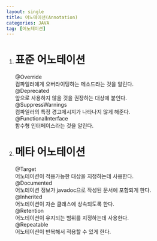 ```yaml
---
layout: single
title: 어노테이션(Annotation)
categories: JAVA
tag: [어노테이션]
---
```


1. # 표준 어노테이션   
   @Override  
   컴파일러에게 오버라이딩하는 메소드라는 것을 알린다.   
   @Deprecated   
   앞으로 사용하지 않을 것을 권장하는 대상에 붙인다.   
   @SuppressWarnings   
   컴파일러의 특정 경고메시지가 나타나지 않게 해준다.   
   @FunctionalInterface   
   함수형 인터페이스라는 것을 알린다.   

1. # 메타 어노테이션
   @Target   
   어노테이션이 적용가능한 대상을 지정하는데 사용한다.   
   @Documented   
   어노테이션 정보가 javadoc으로 작성된 문서에 포함되게 한다.   
   @Inherited   
   어노테이션이 자손 클래스에 상속되도록 한다.   
   @Retention   
   어노테이션이 유지되는 범위를 지정하는데 사용한다.   
   @Repeatable   
   어노테이션이 반복해서 적용할 수 있게 한다.   

